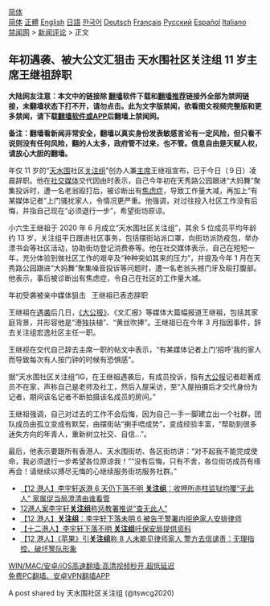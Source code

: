  <!-- 面包屑导航 --> <div class="breadcrumb"><!-- GTranslate: https://gtranslate.io/ -->  <div class="switcher notranslate">  <div class="selected">  <a href="#" onclick="return false;"> 简体</a>  </div>  <div class="option">  <a href="https://www.bannedbook.org" onclick="doGTranslate('zh-CN|zh-CN');jQuery('div.switcher div.selected a').html(jQuery(this).html());return false;" title="简体中文" class="nturl selected"> 简体</a>  <a href="https://www.bannedbook.org/zh-tw/" onclick="doGTranslate('zh-CN|zh-TW');jQuery('div.switcher div.selected a').html(jQuery(this).html());return false;" title="繁體中文" class="nturl"> 正體</a>  <a href="https://www.bannedbook.org/en/" onclick="doGTranslate('zh-CN|en');jQuery('div.switcher div.selected a').html(jQuery(this).html());return false;" title="English" class="nturl"> English</a>  <a href="https://www.bannedbook.org/ja/" onclick="doGTranslate('zh-CN|ja');jQuery('div.switcher div.selected a').html(jQuery(this).html());return false;" title="日本語" class="nturl"> 日語</a>  <a href="https://www.bannedbook.org/ko/" onclick="doGTranslate('zh-CN|ko');jQuery('div.switcher div.selected a').html(jQuery(this).html());return false;" title="한국어" class="nturl"> 한국어</a>  <a href="https://www.bannedbook.org/de/" onclick="doGTranslate('zh-CN|de');jQuery('div.switcher div.selected a').html(jQuery(this).html());return false;" title="Deutsch" class="nturl"> Deutsch</a>  <a href="https://www.bannedbook.org/fr/" onclick="doGTranslate('zh-CN|fr');jQuery('div.switcher div.selected a').html(jQuery(this).html());return false;" title="Français" class="nturl"> Français</a>  <a href="https://www.bannedbook.org/ru/" onclick="doGTranslate('zh-CN|ru');jQuery('div.switcher div.selected a').html(jQuery(this).html());return false;" title="Русский" class="nturl"> Русский</a>  <a href="https://www.bannedbook.org/es/" onclick="doGTranslate('zh-CN|es');jQuery('div.switcher div.selected a').html(jQuery(this).html());return false;" title="Español" class="nturl"> Español</a>  <a href="https://www.bannedbook.org/it/" onclick="doGTranslate('zh-CN|it');jQuery('div.switcher div.selected a').html(jQuery(this).html());return false;" title="Italiano" class="nturl"> Italiano</a>  </div>  </div>      <div class='breadcrumb-sub'><!-- Breadcrumb NavXT 6.3.0 --> <a href="https://www.bannedbook.org/" class="home">禁闻网</a> &gt; <a href="https://www.bannedbook.org/bnews/comments/" class="category">新闻评论</a> &gt; 正文</div></div><h2>年初遇袭、被大公文汇狙击 天水围社区关注组 11 岁主席王继祖辞职</h2> <p class="notice"><b>大陆网友注意：本文中的链接除 <a href="https://github.com/bannedbook/fanqiang" >翻墙</a>软件下载和<a href="https://github.com/killgcd/justmysocks/blob/master/README.md">翻墙推荐</a>链接外全部为禁网链接，未翻墙状态下打不开，请勿点击。此为文字版禁闻，欲看图文视频完整版和更多禁闻，请下载<a href="https://github.com/bannedbook/fanqiang">翻墙软件或APP</a>后翻墙上禁闻网。</p><p>备注：翻墙看新闻非常安全，翻墙以真实身份发表敏感言论有一定风险，但只看不说则没有任何风险，翻的人太多，政府管不过来，也不管。信息自由是天赋人权，请放心大胆的翻墙。</b></p>  <div class="entry">  <p>年仅 11 岁的“<a href="https://www.bannedbook.org/bnews/tag/%E5%A4%A9%E6%B0%B4%E5%9B%B4/" class="st_tag internal_tag" rel="tag" title="标签 天水围 下的日志">天水围</a>社区<a href="https://www.bannedbook.org/bnews/tag/%E5%85%B3%E6%B3%A8%E7%BB%84/" class="st_tag internal_tag" rel="tag" title="标签 关注组 下的日志">关注组</a>”创办人兼<a href="https://www.bannedbook.org/bnews/tag/%E4%B8%BB%E5%B8%AD/" class="st_tag internal_tag" rel="tag" title="标签 主席 下的日志">主席</a>王继祖宣布，已于今日（９日）凌晨辞职。他在<a href="https://www.bannedbook.org/bnews/tag/%e7%a4%be%e4%ba%a4%e5%aa%92%e4%bd%93/" class="st_tag internal_tag" rel="tag" title="标签 社交媒体 下的日志">社交媒体</a>交代因由时表示，自己今年初在天秀路公园跟进“大妈舞”聚集投诉时，遭一名老翁殴打后，被诊断出有<a href="https://www.bannedbook.org/bnews/tag/%e7%84%a6%e8%99%91%e7%97%87/" class="st_tag internal_tag" rel="tag" title="标签 焦虑症 下的日志">焦虑症</a>，导致工作量大减，再加上“有某媒体记者”上门骚扰家人，令情况更严重。他强调，对过往投入社区工作没有后悔，并指自己现在“必须退行一步”，希望街坊原谅。</p> <p>小六生王继祖于 2020 年 6 月成立“天水围社区关注组”，其余 5 位成员平均年龄约 13 岁，关注组平日跟进社区事务，包括摆街站派口罩，向街坊派防疫包，举办漂书会等社区活动，协助街坊登记消费券等。他在社交媒体表示，自己在短短一年，充分体验到做社区工作的艰辛及“种种突如其来的压力”，并提及今年 1 月在天秀路公园跟进“大妈舞”聚集噪音投诉等问题时，遭一名老翁头撼门牙及殴打腹部。他表示，事后被诊断出有焦虑症，令自己在社区的工作量大减。</p>  <p>年初受袭被亲中媒体狙击   王继祖已表态辞职</p> <p>王继祖在<a href="https://www.bannedbook.org/bnews/tag/%E9%81%87%E8%A2%AD/" class="st_tag internal_tag" rel="tag" title="标签 遇袭 下的日志">遇袭</a>后几日，<a href="https://www.bannedbook.org/bnews/tag/%e3%80%8a%e5%a4%a7%e5%85%ac%e6%8a%a5%e3%80%8b/" class="st_tag internal_tag" rel="tag" title="标签 《大公报》 下的日志">《大公报》</a>、《文汇报》等媒体大篇幅报道王继祖，包括其家庭背景，并形容他是“港独扶植”、“黄丝吹捧”。王继祖已在今年 3 月指因事件，辞去关注组宏逸社区主任一职。</p>  <p>王继视在交代自己辞去主席一职的帖文中表示，“有某媒体记者上门‘招呼’我的家人而导致每次有人按门钟的时候有恐惧感”。</p> <p>据“天水围社区关注组”IG，在王继祖遇袭后，有成员投诉，指有<a href="https://www.bannedbook.org/bnews/tag/%e5%a4%a7%e5%85%ac%e6%8a%a5/" class="st_tag internal_tag" rel="tag" title="标签 大公报 下的日志">大公报</a>记者趁著成员不在家，声称自己是老师及社工，然后入屋采访，至“入屋拍摄后才交代身份为记者，期间该名记者不断拍摄该名成员的房间。”</p>  <p>王继祖强调，自己对过去的工作不会后悔，因为自己一手一脚建立出一个社群，团队成员由孤立变成有默契，由摆街站“揦手唔成势”，变成经验丰富，“帮助到很多迷失方向的年青人，重新树立社交、自信…”。</p> <p>最后，他表示要跟所有香港人、天水围街坊、各区街坊讲：“对不起我不能完成使命，我必须退行一步希望各位原谅我！”“没有后悔，只有不舍，各位街坊成员有缘再会！请继续以搏尽无悔的心继续服务街坊服务社群。”</p>  <ul class='op-related-articles' title='相关阅读'> <li><a href='https://www.bannedbook.org/bnews/comments/20210327/1514026.html' target='_blank'>【12 港人】李宇轩返港 6 天仍下落不明 <b>关注组</b>：收押所赤柱监狱均覆“无此人” 家属促当局澄清由谁看管</a></li> <li><a href='https://www.bannedbook.org/bnews/cnnews/hknews/20210326/1513137.html' target='_blank'>12港人案李宇轩<b>关注组</b>称惩教署推说“查无此人”</a></li> <li><a href='https://www.bannedbook.org/bnews/comments/20210325/1512586.html' target='_blank'>【12 港人】<b>关注组</b>：李宇轩下落未明 6 被告于警署内拒绝家人安排律师</a></li> <li><a href='https://www.bannedbook.org/bnews/headline/20210325/1512556.html' target='_blank'>【十二港人】李宇轩下落不明 <b>关注组</b>吁保安局提供资料</a></li> <li><a href='https://www.bannedbook.org/bnews/comments/20210325/1511993.html' target='_blank'>【12 港人】《苹果》引<b>关注组</b>称 8 人未能见律师家人 警方去信谴责：无理指控、破坏警队形象</a></li> </ul> <p class="texttj"> <a href="https://github.com/bannedbook/fanqiang/wiki/V2ray%E6%9C%BA%E5%9C%BA" target="_blank">WIN/MAC/安卓/iOS高速翻墙:高清视频秒开,超低延迟</a><br/> <a href="https://github.com/bannedbook/fanqiang/wiki/%E7%A6%81%E9%97%BB%E7%BD%91%E5%AE%89%E5%8D%93%E7%BF%BB%E5%A2%99%E6%96%B0%E9%97%BBAPP" target="_blank">免费PC翻墙、安卓VPN翻墙APP</a></p><p>A post shared by 天水围社区关注组 (@tswcg2020)</p><a name='sharetosocial'></a>  <div style="margin-bottom:5px;padding-bottom:5px;clear:both"> <div id="archive-pix-1" class="banner-ads"> <!-- AuctionX Display platform tag START --> <div id="26318x728x90x621x_ADSLOT2" clicktrack="%%CLICK_URL_ESC%%"></div> <!-- AuctionX Display platform tag END --> </div> <div id="archive-pix-2" class="banner-ads"> <!-- AuctionX Display platform tag START --> <div id="26315x300x250x621x_ADSLOT2" clicktrack="%%CLICK_URL_ESC%%"></div> <!-- AuctionX Display platform tag END --> </div> </div>  <div id="archive-pix-1" class="banner-ads"> <!-- AuctionX Display platform tag START --> <div id="26318x728x90x621x_ADSLOT3" clicktrack="%%CLICK_URL_ESC%%"></div> <!-- AuctionX Display platform tag END --> </div> </div><!--END ENTRY--> 